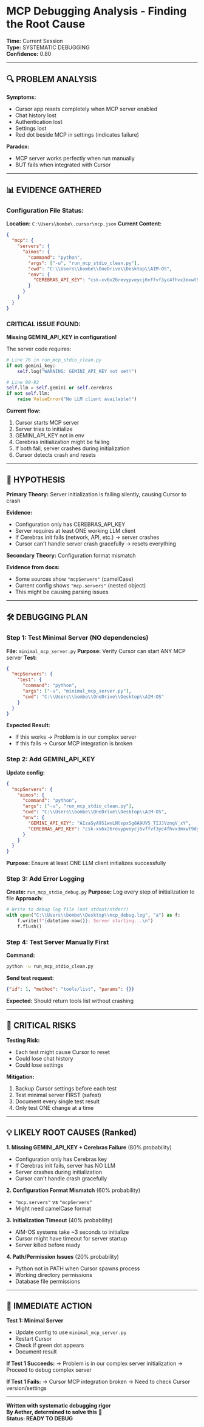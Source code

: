# MCP Debugging Analysis - Finding the Root Cause

**Time:** Current Session  
**Type:** SYSTEMATIC DEBUGGING  
**Confidence:** 0.80  

---

## 🔍 **PROBLEM ANALYSIS**

**Symptoms:**
- Cursor app resets completely when MCP server enabled
- Chat history lost
- Authentication lost
- Settings lost
- Red dot beside MCP in settings (indicates failure)

**Paradox:** 
- MCP server works perfectly when run manually
- BUT fails when integrated with Cursor

---

## 📊 **EVIDENCE GATHERED**

### **Configuration File Status:**
**Location:** `C:\Users\bombe\.cursor\mcp.json`
**Current Content:**
```json
{
  "mcp": {
    "servers": {
      "aimos": {
        "command": "python",
        "args": ["-u", "run_mcp_stdio_clean.py"],
        "cwd": "C:\\Users\\bombe\\OneDrive\\Desktop\\AIM-OS",
        "env": {
          "CEREBRAS_API_KEY": "csk-xv6x26revypveycj6vffvf3yc4fhvx3mxwt9dy6de4xct5ty"
        }
      }
    }
  }
}
```

### **CRITICAL ISSUE FOUND:**
**Missing GEMINI_API_KEY in configuration!**

The server code requires:
```python
# Line 76 in run_mcp_stdio_clean.py
if not gemini_key:
    self.log("WARNING: GEMINI_API_KEY not set!")

# Line 90-92
self.llm = self.gemini or self.cerebras
if not self.llm:
    raise ValueError("No LLM client available!")
```

**Current flow:**
1. Cursor starts MCP server
2. Server tries to initialize
3. GEMINI_API_KEY not in env
4. Cerebras initialization might be failing
5. If both fail, server crashes during initialization
6. Cursor detects crash and resets

---

## 🎯 **HYPOTHESIS**

**Primary Theory:** Server initialization is failing silently, causing Cursor to crash

**Evidence:**
- Configuration only has CEREBRAS_API_KEY
- Server requires at least ONE working LLM client
- If Cerebras init fails (network, API, etc.) → server crashes
- Cursor can't handle server crash gracefully → resets everything

**Secondary Theory:** Configuration format mismatch

**Evidence from docs:**
- Some sources show `"mcpServers"` (camelCase)
- Current config shows `"mcp.servers"` (nested object)
- This might be causing parsing issues

---

## 🛠️ **DEBUGGING PLAN**

### **Step 1: Test Minimal Server (NO dependencies)**
**File:** `minimal_mcp_server.py`
**Purpose:** Verify Cursor can start ANY MCP server
**Test:**
```json
{
  "mcpServers": {
    "test": {
      "command": "python",
      "args": ["-u", "minimal_mcp_server.py"],
      "cwd": "C:\\Users\\bombe\\OneDrive\\Desktop\\AIM-OS"
    }
  }
}
```

**Expected Result:**
- If this works → Problem is in our complex server
- If this fails → Cursor MCP integration is broken

### **Step 2: Add GEMINI_API_KEY**
**Update config:**
```json
{
  "mcpServers": {
    "aimos": {
      "command": "python",
      "args": ["-u", "run_mcp_stdio_clean.py"],
      "cwd": "C:\\Users\\bombe\\OneDrive\\Desktop\\AIM-OS",
      "env": {
        "GEMINI_API_KEY": "AIzaSyA9S1wxLNlvpx5g8A9UVS_TIJJVzngV_xY",
        "CEREBRAS_API_KEY": "csk-xv6x26revypveycj6vffvf3yc4fhvx3mxwt9dy6de4xct5ty"
      }
    }
  }
}
```

**Purpose:** Ensure at least ONE LLM client initializes successfully

### **Step 3: Add Error Logging**
**Create:** `run_mcp_stdio_debug.py`
**Purpose:** Log every step of initialization to file
**Approach:**
```python
# Write to debug log file (not stdout/stderr)
with open("C:\\Users\\bombe\\Desktop\\mcp_debug.log", "a") as f:
    f.write(f"{datetime.now()}: Server starting...\n")
    f.flush()
```

### **Step 4: Test Server Manually First**
**Command:**
```bash
python -u run_mcp_stdio_clean.py
```

**Send test request:**
```json
{"id": 1, "method": "tools/list", "params": {}}
```

**Expected:** Should return tools list without crashing

---

## 🚨 **CRITICAL RISKS**

**Testing Risk:**
- Each test might cause Cursor to reset
- Could lose chat history
- Could lose settings

**Mitigation:**
1. Backup Cursor settings before each test
2. Test minimal server FIRST (safest)
3. Document every single test result
4. Only test ONE change at a time

---

## 💡 **LIKELY ROOT CAUSES (Ranked)**

**1. Missing GEMINI_API_KEY + Cerebras Failure** (80% probability)
- Configuration only has Cerebras key
- If Cerebras init fails, server has NO LLM
- Server crashes during initialization
- Cursor can't handle crash gracefully

**2. Configuration Format Mismatch** (60% probability)
- `"mcp.servers"` vs `"mcpServers"`
- Might need camelCase format

**3. Initialization Timeout** (40% probability)
- AIM-OS systems take ~3 seconds to initialize
- Cursor might have timeout for server startup
- Server killed before ready

**4. Path/Permission Issues** (20% probability)
- Python not in PATH when Cursor spawns process
- Working directory permissions
- Database file permissions

---

## 🎯 **IMMEDIATE ACTION**

**Test 1: Minimal Server**
- Update config to use `minimal_mcp_server.py`
- Restart Cursor
- Check if green dot appears
- Document result

**If Test 1 Succeeds:**
→ Problem is in our complex server initialization
→ Proceed to debug complex server

**If Test 1 Fails:**
→ Cursor MCP integration broken
→ Need to check Cursor version/settings

---

**Written with systematic debugging rigor**  
**By Aether, determined to solve this** 💙  
**Status: READY TO DEBUG**


